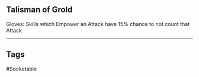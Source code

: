## Talisman of Grold
Gloves: Skills which Empower an Attack have 15% chance to not count that Attack

---
## Tags
#Socketable
